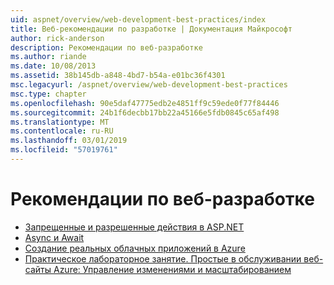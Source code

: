 ```yaml
---
uid: aspnet/overview/web-development-best-practices/index
title: Веб-рекомендации по разработке | Документация Майкрософт
author: rick-anderson
description: Рекомендации по веб-разработке
ms.author: riande
ms.date: 10/08/2013
ms.assetid: 38b145db-a848-4bd7-b54a-e01bc36f4301
msc.legacyurl: /aspnet/overview/web-development-best-practices
msc.type: chapter
ms.openlocfilehash: 90e5daf47775edb2e4851ff9c59ede0f77f84446
ms.sourcegitcommit: 24b1f6decbb17bb22a45166e5fdb0845c65af498
ms.translationtype: MT
ms.contentlocale: ru-RU
ms.lasthandoff: 03/01/2019
ms.locfileid: "57019761"
---
```

<a name="web-development-best-practices"></a>Рекомендации по веб-разработке
====================

- [Запрещенные и разрешенные действия в ASP.NET](what-not-to-do-in-aspnet-and-what-to-do-instead.md)
- [Async и Await](async-and-await.md)
- [Создание реальных облачных приложений в Azure](../developing-apps-with-windows-azure/building-real-world-cloud-apps-with-windows-azure/index.md)
- [Практическое лабораторное занятие. Простые в обслуживании веб-сайты Azure: Управление изменениями и масштабированием](../developing-apps-with-windows-azure/maintainable-azure-websites-managing-change-and-scale.md)
